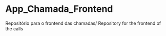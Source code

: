 # App_Chamada_Frontend
Repositório para o frontend das chamadas/ Repository for the frontend of the calls
